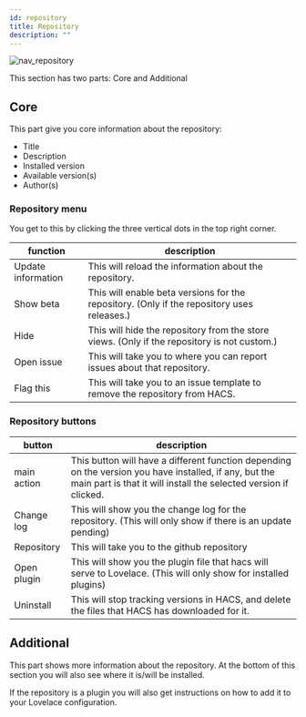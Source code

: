```yaml
---
id: repository
title: Repository
description: ""
---
```


![nav_repository](/img/nav_repository.png)

This section has two parts: Core and Additional

## Core

This part give you core information about the repository:

- Title
- Description
- Installed version
- Available version(s)
- Author(s)


### Repository menu

You get to this by clicking the three vertical dots in the top right corner.

function | description
-- | --
Update information | This will reload the information about the repository.
Show beta | This will enable beta versions for the repository. (Only if the repository uses releases.)
Hide | This will hide the repository from the store views. (Only if the repository is not custom.)
Open issue | This will take you to where you can report issues about that repository.
Flag this | This will take you to an issue template to remove the repository from HACS.

### Repository buttons

button | description
-- | --
main action | This button will have a different function depending on the version you have installed, if any, but the main part is that it will install the selected version if clicked.
Change log | This will show you the change log for the repository. (This will only show if there is an update pending)
Repository | This will take you to the github repository
Open plugin | This will show you the plugin file that hacs will serve to Lovelace. (This will only show for installed plugins)
Uninstall | This will stop tracking versions in HACS, and delete the files that HACS has downloaded for it.

## Additional

This part shows more information about the repository.
At the bottom of this section you will also see where it is/will be installed.

If the repository is a plugin you will also get instructions on how to add it to your Lovelace configuration.
